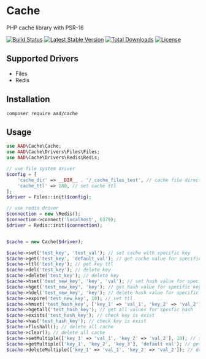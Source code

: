 # Cache
PHP cache library with PSR-16

[![Build Status](https://travis-ci.com/AdemAliDurmus/cache.svg?branch=master)](https://travis-ci.com/AdemAliDurmus/cache)
[![Latest Stable Version](https://poser.pugx.org/aad/cache/v/stable)](https://packagist.org/packages/aad/cache)
[![Total Downloads](https://poser.pugx.org/aad/cache/downloads)](https://packagist.org/packages/aad/cache)
[![License](https://poser.pugx.org/aad/cache/license)](https://packagist.org/packages/aad/cache)

## Supported Drivers
- Files
- Redis

## Installation
```
composer require aad/cache
```

## Usage
```php
use AAD\Cache\Cache;
use AAD\Cache\Drivers\Files\Files;
use AAD\Cache\Drivers\Redis\Redis;

// use file system driver
$config = [
    'cache_dir' => __DIR__ . '/_cache_files_test', // cache file directory
    'cache_ttl' => 180, // set cache ttl
];
$driver = Files::init($config);

// use redis driver
$connection = new \Redis();
$connection->connect('localhost', 6379);
$driver = Redis::init($connection);


$cache = new Cache($driver);

$cache->set('test_key', 'test_val'); // set cache with specific key
$cache->get('test_key', 'default_val'); // get cache value for specific key, if the key does not exist, you can return a default value
$cache->ttl('test_key'); // get key ttl
$cache->del('test_key'); // delete key
$cache->delete('test_key'); // delete key
$cache->hset('test_new_key', 'key', 'val'); // set hash value for specific key
$cache->hget('test_new_key', 'key'); // get hash value for specific key
$cache->hdel('test_new_key', 'key'); // delete hash value for specific key
$cache->expire('test_new_key', 10); // set ttl
$cache->hmset('test_hash_key', ['key_1' => 'val_1', 'key_2' => 'val_2']); // set cache for spesfic hash with key value pairs
$cache->hgetall('test_hash_key'); // get all values for spesfic hash
$cache->exists('test_hash_key'); // check key is exist
$cache->has('test_hash_key'); // check key is exist
$cache->flushall(); // delete all cache
$cache->clear(); // delete all cache
$cache->setMultiple(['key_1' => 'val_1', 'key_2' => 'val_2'], 10); // set cache for multiple key value pairs with ttl
$cache->getMultiple(['key_1', 'key_2', 'key_3'], 'default val'); // get cache for multiple keys, if some keys does not exist, you can return a default value
$cache->deleteMultiple(['key_1' => 'val_1', 'key_2' => 'val_2']); // delete cache for multiple key value pairs
```